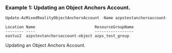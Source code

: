### Example 1: Updating an Object Anchors Account.
```powershell
Update-AzMixedRealityObjectAnchorsAccount -Name azpstestanchorsaccount-object -ResourceGroupName azps_test_group -Location eastus2 -Tag @{"a"="1"}
```

```output
Location Name                          ResourceGroupName
-------- ----                          -----------------
eastus2  azpstestanchorsaccount-object azps_test_group
```

Updating an Object Anchors Account.